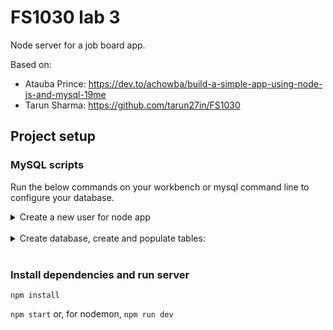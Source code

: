 # FS1030 lab 3

Node server for a job board app.

Based on:

- Atauba Prince: https://dev.to/achowba/build-a-simple-app-using-node-js-and-mysql-19me
- Tarun Sharma: https://github.com/tarun27in/FS1030

## Project setup

### MySQL scripts

Run the below commands on your workbench or mysql command line to configure your database.

<details>
  <summary>Create a new user for node app</summary>

```mysql
USE mysql;
CREATE USER 'nodeclient'@'localhost' IDENTIFIED WITH mysql_native_password BY '123456';
GRANT ALL PRIVILEGES ON *.* TO 'nodeclient'@'localhost';
flush privileges;
```
</details>

<br>

<details>
  <summary>Create database, create and populate tables:</summary>

```mysql
start transaction;
drop database if exists job_board;
create database if not exists job_board;
use job_board;

DROP TABLE IF EXISTS applications;
DROP TABLE IF EXISTS job_ads;
DROP TABLE IF EXISTS job_seekers;

CREATE TABLE IF NOT EXISTS `job_seekers` (
  `id` INT NOT NULL AUTO_INCREMENT,
  `first_name` VARCHAR(35) NOT NULL DEFAULT '',
  `last_name` VARCHAR(35) NOT NULL DEFAULT '',
  `date_of_birth` DATE NOT NULL DEFAULT '1900-01-01',
  `phone` VARCHAR(16) NOT NULL DEFAULT '555-555-5555',
  `email` VARCHAR(255) NOT NULL,
  PRIMARY KEY (id)
);

INSERT INTO job_seekers (first_name, last_name, date_of_birth, email) VALUES
 ('Mario', 'Mario', '1900-01-02', 'mario@email.com'),
 ('Luigi', 'Mario', '1900-01-03', 'luigi@email.com'),
 ('Peach', '', '1900-01-04', 'princessP@email.com'),
 ('Toad', '', '1900-01-05', 'toad@email.com'),
 ('Yoshi', '', '1900-01-01', 'yoshi@email.com');
 
 select * from job_seekers;
 
 CREATE TABLE `job_ads` (
  `id` INT NOT NULL AUTO_INCREMENT,
  `published_at` DATETIME NOT NULL DEFAULT (CURRENT_TIMESTAMP),
  `expires_at` DATETIME NOT NULL,
  `start_date` DATETIME NOT NULL,
  `company_id` INT NOT NULL,
  `job_id` INT NOT NULL,
  `title` TEXT,
  `description` TEXT,
  `location` VARCHAR(35) NOT NULL DEFAULT 'Job location',
  `hourly_pay` DECIMAL(5,2),
  `yearly_salary` DECIMAL(8,2),
  PRIMARY KEY (id)
  -- FOREIGN KEY (company_id) REFERENCES companies (id),
  -- FOREIGN KEY (job_id) REFERENCES jobs (id)
);

describe job_ads;

INSERT INTO job_ads (expires_at, start_date, company_id, job_id, title, `description`, location, hourly_pay, yearly_salary) VALUES
 ('2022-03-30', '2022-04-30', 1, 1, 'Customer support associate', 'Customer support associate job description at company 1', 'Remote Canada', NULL, '40000'),
 ('2022-03-30', '2022-04-30', 1, 2, 'Customer support associate', 'Customer support associate job description at company 1', 'Remote USA', NULL, '50000'),
 ('2022-04-30', '2022-04-30', 2, 1, 'Junior web developer', 'Junior web dev job description for company 2', 'Remote Canada', NULL, '60000'),
 ('2022-03-30', '2022-04-30', 2, 2, 'Senior web developer', 'Senior web dev job description for company 2', 'Remote Canada', NULL, '90000'),
 ('2022-03-30', '2022-04-30', 3, 1, 'Customer support associate', 'Customer support associate job description at company 1', 'Remote USA', NULL, '45000');

select * from job_ads;

CREATE TABLE `applications` (
  `id` INT NOT NULL AUTO_INCREMENT,
  `job_seeker_id` INT,
  `job_ad_id` INT,
  `created_at` DATETIME DEFAULT (CURRENT_TIMESTAMP),
  PRIMARY KEY (id),
  FOREIGN KEY (job_seeker_id) REFERENCES job_seekers (id) ON DELETE RESTRICT ON UPDATE CASCADE,
  FOREIGN KEY (job_ad_id) REFERENCES job_ads (id) ON DELETE RESTRICT ON UPDATE CASCADE
);

select * from job_seekers;
select * from job_ads;
select * from applications;

INSERT INTO applications (job_seeker_id, job_ad_id) VALUES
 (1, 1),
 (1, 2),
 (1, 4),
 (2, 2),
 (2, 3),
 (2, 5),
 (3, 1),
 (3, 5),
 (4, 2),
 (4, 3),
 (4, 5),
 (5, 5);
 
select * from applications;

-- drop database job_board;

 commit;
```

</details>

<br>

### Install dependencies and run server

`npm install`

`npm start` or, for nodemon, `npm run dev`